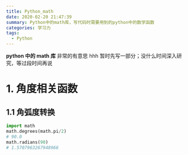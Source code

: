 ```yaml
---
title: Python_math
date: 2020-02-20 21:47:39
summary: Python中的math库，写代码时需要用到的python中的数学函数
categories: 学习力
tags:
  - Python
---
```


**python 中的 math 库**
非常的有意思 hhh
暂时先写一部分；没什么时间深入研究，等过段时间再说

<!--more-->

# 1. 角度相关函数

## 1.1 角弧度转换

```py
import math
math.degrees(math.pi/2)
# 90.0
math.radians(90)
# 1.5707963267948966
```
